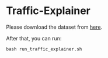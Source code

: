 # Traffic-Explainer

Please download the dataset from [here](https://drive.google.com/file/d/1Pi4FOzUXbLNJ-OeG0a4yKAk6bG3nIw1y/view?usp=sharing).

After that, you can run:
```
bash run_traffic_explainer.sh
```
